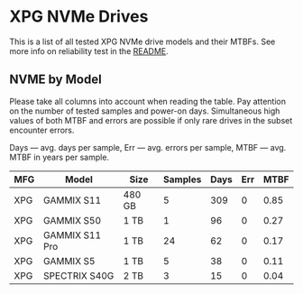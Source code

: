 XPG NVMe Drives
===============

This is a list of all tested XPG NVMe drive models and their MTBFs. See more
info on reliability test in the [README](https://github.com/linuxhw/SMART).

NVME by Model
------------

Please take all columns into account when reading the table. Pay attention on the
number of tested samples and power-on days. Simultaneous high values of both MTBF
and errors are possible if only rare drives in the subset encounter errors.

Days   — avg. days per sample,
Err    — avg. errors per sample,
MTBF   — avg. MTBF in years per sample.

| MFG       | Model              | Size   | Samples | Days  | Err   | MTBF   |
|-----------|--------------------|--------|---------|-------|-------|--------|
| XPG       | GAMMIX S11         | 480 GB | 5       | 309   | 0     | 0.85   |
| XPG       | GAMMIX S50         | 1 TB   | 1       | 96    | 0     | 0.27   |
| XPG       | GAMMIX S11 Pro     | 1 TB   | 24      | 62    | 0     | 0.17   |
| XPG       | GAMMIX S5          | 1 TB   | 5       | 38    | 0     | 0.11   |
| XPG       | SPECTRIX S40G      | 2 TB   | 3       | 15    | 0     | 0.04   |
